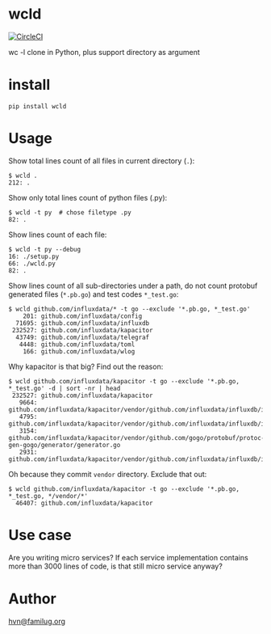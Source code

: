 # wcld
[![CircleCI](https://circleci.com/gh/hvnsweeting/wcld.svg?style=svg)](https://circleci.com/gh/hvnsweeting/wcld)

wc -l clone in Python, plus support directory as argument

# install

```
pip install wcld
```

# Usage

Show total lines count of all files in current directory (``.``):

```
$ wcld .
212: .
```

Show only total lines count of python files (.py):

```
$ wcld -t py  # chose filetype .py
82: .
```

Show lines count of each file:

```
$ wcld -t py --debug
16: ./setup.py
66: ./wcld.py
82: .
```

Show lines count of all sub-directories under a path, do not count protobuf
generated files (``*.pb.go``) and test codes ``*_test.go``:

```
$ wcld github.com/influxdata/* -t go --exclude '*.pb.go, *_test.go'
    201: github.com/influxdata/config
  71695: github.com/influxdata/influxdb
 232527: github.com/influxdata/kapacitor
  43749: github.com/influxdata/telegraf
   4448: github.com/influxdata/toml
    166: github.com/influxdata/wlog
```

Why kapacitor is that big? Find out the reason:

```
$ wcld github.com/influxdata/kapacitor -t go --exclude '*.pb.go, *_test.go' -d | sort -nr | head
 232527: github.com/influxdata/kapacitor
   9664: github.com/influxdata/kapacitor/vendor/github.com/influxdata/influxdb/influxql/iterator.gen.go
   4795: github.com/influxdata/kapacitor/vendor/github.com/influxdata/influxdb/influxql/ast.go
   3154: github.com/influxdata/kapacitor/vendor/github.com/gogo/protobuf/protoc-gen-gogo/generator/generator.go
   2931: github.com/influxdata/kapacitor/vendor/github.com/influxdata/influxdb/influxql/parser.go
```

Oh because they commit ``vendor`` directory. Exclude that out:

```
$ wcld github.com/influxdata/kapacitor -t go --exclude '*.pb.go, *_test.go, */vendor/*'
  46407: github.com/influxdata/kapacitor
```

# Use case
Are you writing micro services?  If each service implementation contains more
than 3000 lines of code, is that still micro service anyway?

# Author

hvn@familug.org

